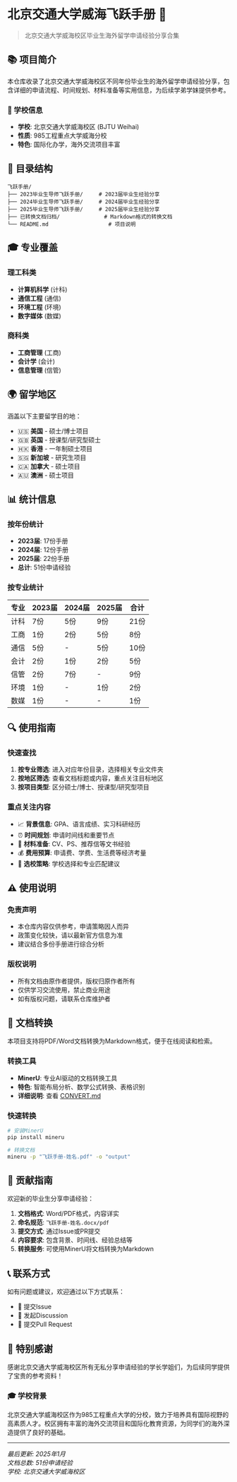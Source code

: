 # 北京交通大学威海飞跃手册 🚀

> 北京交通大学威海校区毕业生海外留学申请经验分享合集

## 📚 项目简介

本仓库收录了北京交通大学威海校区不同年份毕业生的海外留学申请经验分享，包含详细的申请流程、时间规划、材料准备等实用信息，为后续学弟学妹提供参考。

### 🏫 学校信息
- **学校**: 北京交通大学威海校区 (BJTU Weihai)
- **性质**: 985工程重点大学威海分校
- **特色**: 国际化办学，海外交流项目丰富

## 📁 目录结构

```
飞跃手册/
├── 2023毕业生导师飞跃手册/     # 2023届毕业生经验分享
├── 2024毕业生导师飞跃手册/     # 2024届毕业生经验分享
├── 2025毕业生导师飞跃手册/     # 2025届毕业生经验分享
├── 已转换文档归档/              # Markdown格式的转换文档
└── README.md                   # 项目说明
```

## 🎓 专业覆盖

### 理工科类
- **计算机科学** (计科)
- **通信工程** (通信)
- **环境工程** (环境)
- **数字媒体** (数媒)

### 商科类
- **工商管理** (工商)
- **会计学** (会计)
- **信息管理** (信管)

## 🌍 留学地区

涵盖以下主要留学目的地：
- 🇺🇸 **美国** - 硕士/博士项目
- 🇬🇧 **英国** - 授课型/研究型硕士
- 🇭🇰 **香港** - 一年制硕士项目
- 🇸🇬 **新加坡** - 研究生项目
- 🇨🇦 **加拿大** - 硕士项目
- 🇦🇺 **澳洲** - 硕士项目

## 📊 统计信息

### 按年份统计
- **2023届**: 17份手册
- **2024届**: 12份手册  
- **2025届**: 22份手册
- **总计**: 51份申请经验

### 按专业统计
| 专业 | 2023届 | 2024届 | 2025届 | 合计 |
|------|--------|--------|--------|------|
| 计科 | 7份 | 5份 | 9份 | 21份 |
| 工商 | 1份 | 2份 | 5份 | 8份 |
| 通信 | 5份 | - | 5份 | 10份 |
| 会计 | 2份 | 1份 | 2份 | 5份 |
| 信管 | 2份 | 7份 | - | 9份 |
| 环境 | 1份 | - | 1份 | 2份 |
| 数媒 | 1份 | - | - | 1份 |

## 🔍 使用指南

### 快速查找
1. **按专业筛选**: 进入对应年份目录，选择相关专业文件夹
2. **按地区筛选**: 查看文档标题或内容，重点关注目标地区
3. **按项目类型**: 区分硕士/博士、授课型/研究型项目

### 重点关注内容
- 📈 **背景信息**: GPA、语言成绩、实习科研经历
- ⏰ **时间规划**: 申请时间线和重要节点
- 📝 **材料准备**: CV、PS、推荐信等文书经验
- 💰 **费用预算**: 申请费、学费、生活费等经济考量
- 🎯 **选校策略**: 学校选择和专业匹配建议

## ⚠️ 使用说明

### 免责声明
- 本仓库内容仅供参考，申请策略因人而异
- 政策变化较快，请以最新官方信息为准
- 建议结合多份手册进行综合分析

### 版权说明
- 所有文档由原作者提供，版权归原作者所有
- 仅供学习交流使用，禁止商业用途
- 如有版权问题，请联系仓库维护者

## 🔄 文档转换

本项目支持将PDF/Word文档转换为Markdown格式，便于在线阅读和检索。

### 转换工具
- **MinerU**: 专业AI驱动的文档转换工具
- **特色**: 智能布局分析、数学公式转换、表格识别
- **详细说明**: 查看 [CONVERT.md](./CONVERT.md)

### 快速转换
```bash
# 安装MinerU
pip install mineru

# 转换文档
mineru -p "飞跃手册-姓名.pdf" -o "output"
```

## 🤝 贡献指南

欢迎新的毕业生分享申请经验：

1. **文档格式**: Word/PDF格式，内容详实
2. **命名规范**: `飞跃手册-姓名.docx/pdf`
3. **提交方式**: 通过Issue或PR提交
4. **内容要求**: 包含背景、时间线、经验总结等
5. **转换服务**: 可使用MinerU将文档转换为Markdown

## 📞 联系方式

如有问题或建议，欢迎通过以下方式联系：
- 📧 提交Issue
- 💬 发起Discussion
- 🔄 提交Pull Request

## 🌟 特别感谢

感谢北京交通大学威海校区所有无私分享申请经验的学长学姐们，为后续同学提供了宝贵的参考资料！

### 🎓 学校背景
北京交通大学威海校区作为985工程重点大学的分校，致力于培养具有国际视野的高素质人才。校区拥有丰富的海外交流项目和国际化教育资源，为同学们的海外深造提供了良好的基础。

---

*最后更新: 2025年1月*  
*文档总数: 51份申请经验*  
*学校: 北京交通大学威海校区*
